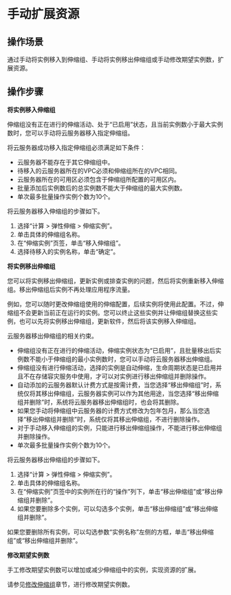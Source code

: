 # 手动扩展资源<a name="zh-cn_topic_0042018379"></a>

## 操作场景<a name="section2495449014355"></a>

通过手动将实例移入到伸缩组、手动将实例移出伸缩组或手动修改期望实例数，扩展资源。

## 操作步骤<a name="section53233117153934"></a>

**将实例移入伸缩组**

伸缩组没有正在进行的伸缩活动、处于“已启用”状态，且当前实例数小于最大实例数时，您可以手动将云服务器移入指定伸缩组。

将云服务器成功移入指定伸缩组必须满足如下条件：

-   云服务器不能存在于其它伸缩组中。
-   待移入的云服务器所在的VPC必须和伸缩组所在的VPC相同。
-   云服务器所在的可用区必须包含于伸缩组所配置的可用区内。
-   批量添加后实例数后的总实例数不能大于伸缩组的最大实例数。
-   单次最多批量操作实例个数为10个。

将云服务器移入伸缩组的步骤如下。

1.  选择“计算 \> 弹性伸缩 \> 伸缩实例”。
2.  单击具体的伸缩组名称。
3.  在“伸缩实例”页签，单击“移入伸缩组”。
4.  选择待移入的实例名称，单击“确定”。

**将实例移出伸缩组**

您可以将实例移出伸缩组，更新实例或排查实例的问题，然后将实例重新移入伸缩组。移出伸缩组后实例不再处理应用程序流量。

例如，您可以随时更改伸缩组使用的伸缩配置，后续实例将使用此配置。不过，伸缩组不会更新当前正在运行的实例。您可以终止这些实例并让伸缩组替换这些实例，也可以先将实例移出伸缩组，更新软件，然后将该实例移入伸缩组。

云服务器移出伸缩组的相关约束。

-   伸缩组没有正在进行的伸缩活动，伸缩实例状态为“已启用”，且批量移出后实例数不能小于伸缩组的最小实例数时，您可以手动将云服务器移出伸缩组。
-   伸缩组没有进行伸缩活动，选择的实例是自动伸缩，生命周期状态是已启用并且不在存储容灾服务中使用，才可以对实例进行移出伸缩组并删除操作。
-   自动添加的云服务器默认计费方式是按需计费，当您选择“移出伸缩组”时，系统仅将其移出伸缩组，云服务器实例可以作为其他用途，当您选择“移出伸缩组并删除”时，系统将云服务器移出伸缩组时，也会将其删除。
-   如果您手动将伸缩组中云服务器的计费方式修改为包年包月，那么当您选择“移出伸缩组并删除”时，系统仅将其移出伸缩组，不进行删除操作。
-   对于手动移入伸缩组的实例，只能进行移出伸缩组操作，不能进行移出伸缩组并删除操作。
-   单次最多批量操作实例个数为10个。

将云服务器移出伸缩组的步骤如下。

1.  选择“计算 \> 弹性伸缩 \> 伸缩实例”。
2.  单击具体的伸缩组名称。
3.  在“伸缩实例”页签中的实例所在行的“操作”列下，单击“移出伸缩组”或“移出伸缩组并删除”。
4.  如果您要删除多个实例，可以勾选多个实例，单击“移出伸缩组”或“移出伸缩组并删除”。

如果您要删除所有实例，可以勾选参数“实例名称”左侧的方框，单击“移出伸缩组”或“移出伸缩组并删除”。

**修改期望实例数**

手工修改期望实例数可以增加或减少伸缩组中的实例，实现资源的扩展。

请参见[修改伸缩组](修改伸缩组.md)章节，进行修改期望实例数。

